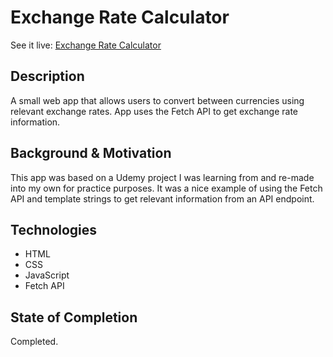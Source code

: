 # Exchange Rate Calculator

See it live: [Exchange Rate Calculator](https://amazing-figolla-2175dc.netlify.app/)

## Description
A small web app that allows users to convert between currencies using relevant exchange rates. App uses the Fetch API to get exchange rate information.

## Background & Motivation
This app was based on a Udemy project I was learning from and re-made into my own for practice purposes. It was a nice example of using the Fetch API and template strings to get relevant information from an API endpoint.

## Technologies
* HTML 
* CSS
* JavaScript
* Fetch API

## State of Completion
Completed.




